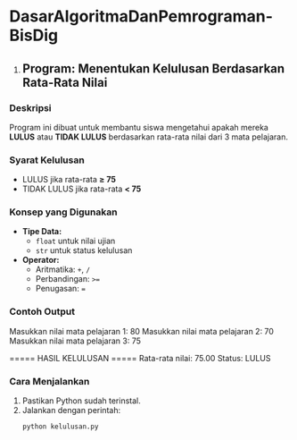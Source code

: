 # DasarAlgoritmaDanPemrograman-BisDig
1. ## Program: Menentukan Kelulusan Berdasarkan Rata-Rata Nilai
### Deskripsi
Program ini dibuat untuk membantu siswa mengetahui apakah mereka **LULUS** atau **TIDAK LULUS** berdasarkan rata-rata nilai dari 3 mata pelajaran.
### Syarat Kelulusan
- LULUS jika rata-rata **≥ 75**
- TIDAK LULUS jika rata-rata **< 75**
### Konsep yang Digunakan
- **Tipe Data:**
  - `float` untuk nilai ujian
  - `str` untuk status kelulusan
- **Operator:**
  - Aritmatika: `+`, `/`
  - Perbandingan: `>=`
  - Penugasan: `=`
### Contoh Output
Masukkan nilai mata pelajaran 1: 80
Masukkan nilai mata pelajaran 2: 70
Masukkan nilai mata pelajaran 3: 75

===== HASIL KELULUSAN =====
Rata-rata nilai: 75.00
Status: LULUS
### Cara Menjalankan
1. Pastikan Python sudah terinstal.
2. Jalankan dengan perintah:
   ```bash
   python kelulusan.py
